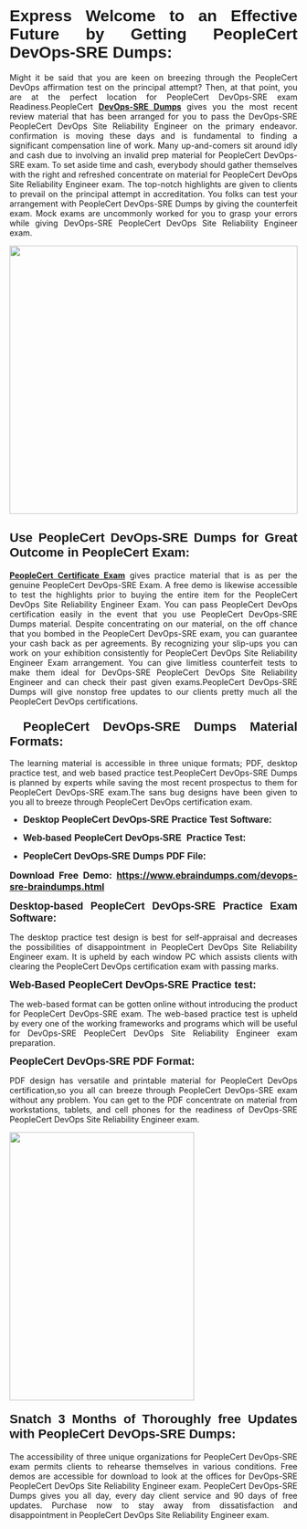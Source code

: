 <h1 dir="ltr" style="text-align: justify;"><span style="font-family:Verdana,Geneva,sans-serif;"><b>Express Welcome to an Effective Future by Getting PeopleCert DevOps-SRE Dumps:</b></span></h1>

<p dir="ltr" style="text-align: justify;">Might it be said that you are keen on breezing through the PeopleCert DevOps affirmation test on the principal attempt? Then, at that point, you are at the perfect location for PeopleCert DevOps-SRE exam Readiness.PeopleCert <a href="https://www.ebraindumps.com/devops-sre-braindumps.html" target="_self"><strong>DevOps-SRE Dumps</strong></a> gives you the most recent review material that has been arranged for you to pass the DevOps-SRE PeopleCert DevOps Site Reliability Engineer on the primary endeavor. confirmation is moving these days and is fundamental to finding a significant compensation line of work. Many up-and-comers sit around idly and cash due to involving an invalid prep material for PeopleCert DevOps-SRE exam. To set aside time and cash, everybody should gather themselves with the right and refreshed concentrate on material for PeopleCert DevOps Site Reliability Engineer exam. The top-notch highlights are given to clients to prevail on the principal attempt in accreditation. You folks can test your arrangement with PeopleCert DevOps-SRE Dumps by giving the counterfeit exam. Mock exams are uncommonly worked for you to grasp your errors while giving DevOps-SRE PeopleCert DevOps Site Reliability Engineer exam.</p>

<p dir="ltr" style="text-align: justify;"><a href="https://www.ebraindumps.com/devops-sre-braindumps.html" target="_self"><img alt="" src="https://lh3.googleusercontent.com/pw/AMWts8Aj3tb-wF0OMpw147T1Bg9eAAj9fKo6ifFWMDCc6oU3qtU3KEqtRsEM2KRmm3UaDWRNIl4uKsuW21qaZWMz89XK1ad3jQX9oZiQAoJqInwJqRGpkLNoXMJEdtJjmgXii-lFlTr95P8IcS6Zx1e4FG44=w1098-h617-no?authuser=4" style="width: 100%; height: 470px;" /></a></p>

<h2 dir="ltr" style="text-align: justify;"><span style="font-size:22px;"><span style="font-family:Verdana,Geneva,sans-serif;"><strong>Use PeopleCert DevOps-SRE Dumps for Great Outcome in PeopleCert Exam:</strong></span></span></h2>

<p dir="ltr" style="text-align: justify;"><a href="https://www.ebraindumps.com/peoplecert-devops-dumps.html" target="_self"><strong>PeopleCert Certificate Exam</strong></a> gives practice material that is as per the genuine PeopleCert DevOps-SRE Exam. A free demo is likewise accessible to test the highlights prior to buying the entire item for the PeopleCert DevOps Site Reliability Engineer Exam. You can pass PeopleCert DevOps certification easily in the event that you use PeopleCert DevOps-SRE Dumps material. Despite concentrating on our material, on the off chance that you bombed in the PeopleCert DevOps-SRE exam, you can guarantee your cash back as per agreements. By recognizing your slip-ups you can work on your exhibition consistently for PeopleCert DevOps Site Reliability Engineer Exam arrangement. You can give limitless counterfeit tests to make them ideal for DevOps-SRE PeopleCert DevOps Site Reliability Engineer and can check their past given exams.PeopleCert DevOps-SRE Dumps will give nonstop free updates to our clients pretty much all the PeopleCert DevOps certifications.</p>

<h3 dir="ltr" style="text-align: justify;"><span style="font-size:22px;"><span style="font-family:Verdana,Geneva,sans-serif;"><strong> PeopleCert DevOps-SRE Dumps Material Formats:</strong></span></span></h3>

<p dir="ltr" style="text-align: justify;">The learning material is accessible in three unique formats; PDF, desktop practice test, and web based practice test.PeopleCert DevOps-SRE Dumps is planned by experts while saving the most recent prospectus to them for PeopleCert DevOps-SRE exam.The sans bug designs have been given to you all to breeze through PeopleCert DevOps certification exam.</p>

<ul dir="ltr">
	<li style="text-align: justify;"><span style="font-size:16px;"><span style="font-family:Verdana,Geneva,sans-serif;"><b>Desktop PeopleCert DevOps-SRE Practice Test Software: </b></span></span></li>
	<li style="text-align: justify;">
	<p><span style="font-size:16px;"><span style="font-family:Verdana,Geneva,sans-serif;"><b id="docs-internal-guid-44b45a43-7fff-2325-b530-fbb6de77fdb4">Web-based PeopleCert DevOps-SRE  Practice Test:</b></span></span></p>
	</li>
	<li role="presentation" style="text-align: justify;"><span style="font-size:16px;"><span style="font-family:Verdana,Geneva,sans-serif;"><b id="docs-internal-guid-44b45a43-7fff-2325-b530-fbb6de77fdb4">PeopleCert DevOps-SRE Dumps PDF File:</b> </span></span></li>
</ul>

<p dir="ltr" style="text-align: justify;"><span style="font-size:16px;"><strong>Download Free Demo: <a href="https://www.ebraindumps.com/devops-sre-braindumps.html" target="_self">https://www.ebraindumps.com/devops-sre-braindumps.html</a></strong></span></p>

<p dir="ltr" style="text-align: justify;"><span style="font-size:18px;"><span style="font-family:Verdana,Geneva,sans-serif;"><b id="docs-internal-guid-44b45a43-7fff-2325-b530-fbb6de77fdb4">Desktop-based </b><b>PeopleCert DevOps-SRE Practice Exam Software:</b></span></span></p>

<p dir="ltr" style="text-align: justify;">The desktop practice test design is best for self-appraisal and decreases the possibilities of disappointment in PeopleCert DevOps Site Reliability Engineer exam. It is upheld by each window PC which assists clients with clearing the PeopleCert DevOps certification exam with passing marks.</p>

<p dir="ltr" style="text-align: justify;"><span style="font-size:18px;"><span style="font-family:Verdana,Geneva,sans-serif;"><b>Web-Based PeopleCert DevOps-SRE Practice test:</b></span></span></p>

<p dir="ltr" style="text-align: justify;">The web-based format can be gotten online without introducing the product for PeopleCert DevOps-SRE exam. The web-based practice test is upheld by every one of the working frameworks and programs which will be useful for DevOps-SRE PeopleCert DevOps Site Reliability Engineer exam preparation.</p>

<p dir="ltr" style="text-align: justify;"><span style="font-size:18px;"><span style="font-family:Verdana,Geneva,sans-serif;"><b>PeopleCert DevOps-SRE PDF Format:</b></span></span></p>

<p dir="ltr" style="text-align: justify;">PDF design has versatile and printable material for PeopleCert DevOps certification,so you all can breeze through PeopleCert DevOps-SRE exam without any problem. You can get to the PDF concentrate on material from workstations, tablets, and cell phones for the readiness of DevOps-SRE PeopleCert DevOps Site Reliability Engineer exam.</p>

<p dir="ltr" style="text-align: justify;"><a href="https://www.ebraindumps.com/devops-sre-braindumps.html" target="_self"><img alt="" src="https://lh3.googleusercontent.com/pw/AMWts8Cm0-aiB9xC_FPL6GMf_gRc8bGJDkUG0gzD_GNwF--xl3UqafByTFN8nh78SU7aGuHZFgFzPFfPw8DPYtpQLPn5Yzy7__RrfyR3tcnJW6pSf-MMu652cZxPK9fQfq2DRLK-vEhbQGsNVpaasFd-xlwx=w1179-h617-no?authuser=4" style="width: 80%; height: 470px;" /></a></p>

<h4 dir="ltr" style="text-align: justify;"><b><span style="font-size:22px;"><span style="font-family:Verdana,Geneva,sans-serif;">Snatch 3 Months of Thoroughly free Updates with PeopleCert DevOps-SRE Dumps:</span></span></b></h4>

<p dir="ltr" style="text-align: justify;">The accessibility of three unique organizations for PeopleCert DevOps-SRE exam permits clients to rehearse themselves in various conditions. Free demos are accessible for download to look at the offices for DevOps-SRE PeopleCert DevOps Site Reliability Engineer exam. PeopleCert DevOps-SRE Dumps gives you all day, every day client service and 90 days of free updates. Purchase now to stay away from dissatisfaction and disappointment in PeopleCert DevOps Site Reliability Engineer exam.</p>

<p style="text-align: justify;"> </p>
